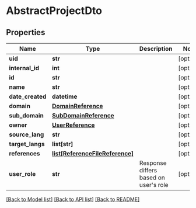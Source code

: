 # AbstractProjectDto

## Properties
Name | Type | Description | Notes
------------ | ------------- | ------------- | -------------
**uid** | **str** |  | [optional] 
**internal_id** | **int** |  | [optional] 
**id** | **str** |  | [optional] 
**name** | **str** |  | [optional] 
**date_created** | **datetime** |  | [optional] 
**domain** | [**DomainReference**](DomainReference.md) |  | [optional] 
**sub_domain** | [**SubDomainReference**](SubDomainReference.md) |  | [optional] 
**owner** | [**UserReference**](UserReference.md) |  | [optional] 
**source_lang** | **str** |  | [optional] 
**target_langs** | **list[str]** |  | [optional] 
**references** | [**list[ReferenceFileReference]**](ReferenceFileReference.md) |  | [optional] 
**user_role** | **str** | Response differs based on user&#39;s role | [optional] 

[[Back to Model list]](../README.md#documentation-for-models) [[Back to API list]](../README.md#documentation-for-api-endpoints) [[Back to README]](../README.md)


